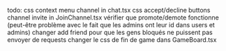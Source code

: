 todo:
css context menu channel in chat.tsx
css accept/decline buttons channel invite in JoinChannel.tsx
vérifier que promote/demote fonctionne (peut-être problème avec le fait que les admins ont leur id dans users et admins)
changer add friend pour que les gens bloqués ne puissent pas envoyer de requests
changer le css de fin de game dans GameBoard.tsx
